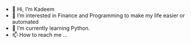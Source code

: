 - 👋 Hi, I’m Kadeem
- 👀 I’m interested in Finance and Programming to make my life easier or automated
- 🌱 I’m currently learning Python. 
- 📫 How to reach me ...

<!---
kadeem250/kadeem250 is a ✨ special ✨ repository because its `README.md` (this file) appears on your GitHub profile.
You can click the Preview link to take a look at your changes.
--->
